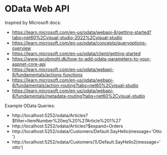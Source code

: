 ﻿# OData Web API

Inspired by Microsoft docs:

* https://learn.microsoft.com/en-us/odata/webapi-8/getting-started?tabs=net60%2Cvisual-studio-2022%2Cvisual-studio
* https://learn.microsoft.com/en-us/odata/concepts/queryoptions-overview
* https://learn.microsoft.com/en-us/odata/client/getting-started
* https://www.jacobmohl.dk/how-to-add-odata-parameters-to-your-aspnet-core-api
* https://learn.microsoft.com/en-us/odata/webapi-8/fundamentals/actions-functions
* https://learn.microsoft.com/en-us/odata/webapi-8/fundamentals/action-routing?tabs=net60%2Cvisual-studio
* https://learn.microsoft.com/en-us/odata/webapi-8/fundamentals/metadata-routing?tabs=net60%2Cvisual-studio

Example OData Queries:

* http://localhost:5252/odata/Articles?$filter=ItemNumber%20eq%20%27Article%201%27
* http://localhost:5252/odata/Articles?$expand=Orders
* http://localhost:5252/odata/Customers/Default.SayHello(message='Otto')
* http://localhost:5252/odata/Customers(1)/Default.SayHello2(message='otto')